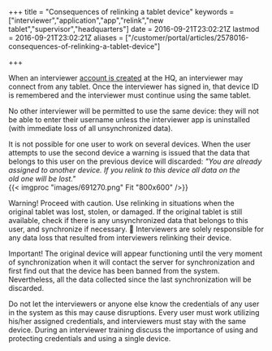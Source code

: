 ﻿+++
title = "Consequences of relinking a tablet device"
keywords = ["interviewer","application","app","relink","new tablet","supervisor","headquarters"]
date = 2016-09-21T23:02:21Z
lastmod = 2016-09-21T23:02:21Z
aliases = ["/customer/portal/articles/2578016-consequences-of-relinking-a-tablet-device"]

+++

When an interviewer [account is
created](/getting-started/create-user-accounts-for-your-team-)
at the HQ, an interviewer may connect from any tablet. Once the
interviewer has signed in, that device ID is remembered and the
interviewer must continue using the same tablet.  
  
No other interviewer will be permitted to use the same device: they will
not be able to enter their username unless the interviewer app is
uninstalled (with immediate loss of all unsynchronized data).  
  
It is not possible for one user to work on several devices. When the
user attempts to use the second device a warning is issued that the data
that belongs to this user on the previous device will discarded: *"You
are already assigned to another device. If you relink to this device all
data on the old one will be lost."*  
{{< imgproc "images/691270.png" Fit "800x600" />}}  
  
<span class="underline">Warning!</span> Proceed with caution. Use
relinking in situations when the original tablet was lost, stolen, or
damaged. If the original tablet is still available, check if there is
any unsynchronized data that belongs to this user, and synchronize if
necessary.  Interviewers are solely responsible for any data loss that
resulted from interviewers relinking their device.  
  
<span class="underline">Important!</span> The original device will
appear functioning until the very moment of synchronization when it will
contact the server for synchronization and first find out that the
device has been banned from the system. Nevertheless, all the data
collected since the last synchronization will be discarded.  
  
Do not let the interviewers or anyone else know the credentials of any
user in the system as this may cause disruptions. Every user must work
utilizing his/her assigned credentials, and interviewers must stay with
the same device. During an interviewer training discuss the importance
of using and protecting credentials and using a single device.
